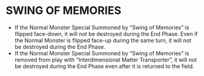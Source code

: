 # SWING OF MEMORIES

*   If the Normal Monster Special Summoned by “Swing of Memories” is flipped face-down, it will not be destroyed during the End Phase. Even if the Normal Monster is flipped face-up during the same turn, it will not be destroyed during the End Phase.
*   If the Normal Monster Special Summoned by “Swing of Memories” is removed from play with “Interdimensional Matter Transporter”, it will not be destroyed during the End Phase even after it is returned to the field.
